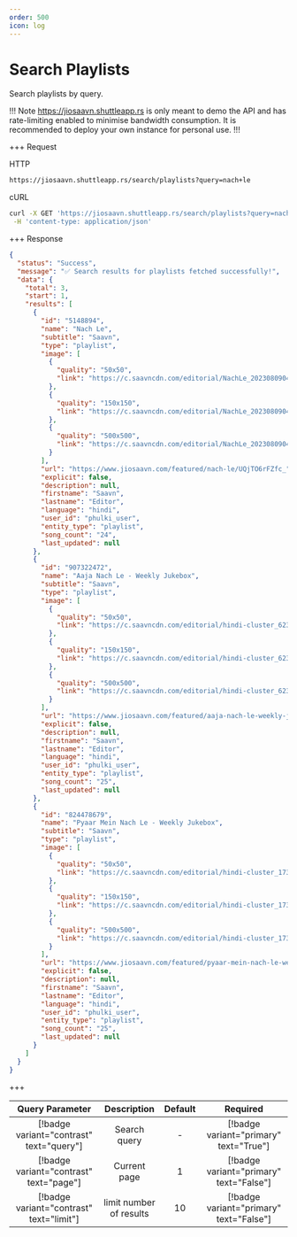 ```yaml
---
order: 500
icon: log
---
```


# Search Playlists

Search playlists by query.

!!! Note
<https://jiosaavn.shuttleapp.rs> is only meant to demo the API and has rate-limiting enabled to minimise bandwidth consumption.
It is recommended to deploy your own instance for personal use.
!!!

+++ Request

HTTP

```bash
https://jiosaavn.shuttleapp.rs/search/playlists?query=nach+le
```

cURL

```bash
curl -X GET 'https://jiosaavn.shuttleapp.rs/search/playlists?query=nach+le' \
 -H 'content-type: application/json'
```

+++ Response

```json
{
  "status": "Success",
  "message": "✅ Search results for playlists fetched successfully!",
  "data": {
    "total": 3,
    "start": 1,
    "results": [
      {
        "id": "5148894",
        "name": "Nach Le",
        "subtitle": "Saavn",
        "type": "playlist",
        "image": [
          {
            "quality": "50x50",
            "link": "https://c.saavncdn.com/editorial/NachLe_20230809043316_50x50.jpg"
          },
          {
            "quality": "150x150",
            "link": "https://c.saavncdn.com/editorial/NachLe_20230809043316_150x150.jpg"
          },
          {
            "quality": "500x500",
            "link": "https://c.saavncdn.com/editorial/NachLe_20230809043316_500x500.jpg"
          }
        ],
        "url": "https://www.jiosaavn.com/featured/nach-le/UQjTO6rFZfc_",
        "explicit": false,
        "description": null,
        "firstname": "Saavn",
        "lastname": "Editor",
        "language": "hindi",
        "user_id": "phulki_user",
        "entity_type": "playlist",
        "song_count": "24",
        "last_updated": null
      },
      {
        "id": "907322472",
        "name": "Aaja Nach Le - Weekly Jukebox",
        "subtitle": "Saavn",
        "type": "playlist",
        "image": [
          {
            "quality": "50x50",
            "link": "https://c.saavncdn.com/editorial/hindi-cluster_6238_20230807032324_50x50.jpg"
          },
          {
            "quality": "150x150",
            "link": "https://c.saavncdn.com/editorial/hindi-cluster_6238_20230807032324_150x150.jpg"
          },
          {
            "quality": "500x500",
            "link": "https://c.saavncdn.com/editorial/hindi-cluster_6238_20230807032324_500x500.jpg"
          }
        ],
        "url": "https://www.jiosaavn.com/featured/aaja-nach-le-weekly-jukebox/QfSgtgl3xTjc1EngHtQQ2g__",
        "explicit": false,
        "description": null,
        "firstname": "Saavn",
        "lastname": "Editor",
        "language": "hindi",
        "user_id": "phulki_user",
        "entity_type": "playlist",
        "song_count": "25",
        "last_updated": null
      },
      {
        "id": "824478679",
        "name": "Pyaar Mein Nach Le - Weekly Jukebox",
        "subtitle": "Saavn",
        "type": "playlist",
        "image": [
          {
            "quality": "50x50",
            "link": "https://c.saavncdn.com/editorial/hindi-cluster_173_20230807030137_50x50.jpg"
          },
          {
            "quality": "150x150",
            "link": "https://c.saavncdn.com/editorial/hindi-cluster_173_20230807030137_150x150.jpg"
          },
          {
            "quality": "500x500",
            "link": "https://c.saavncdn.com/editorial/hindi-cluster_173_20230807030137_500x500.jpg"
          }
        ],
        "url": "https://www.jiosaavn.com/featured/pyaar-mein-nach-le-weekly-jukebox/Kw51QoHqDfeO0eMLZZxqsA__",
        "explicit": false,
        "description": null,
        "firstname": "Saavn",
        "lastname": "Editor",
        "language": "hindi",
        "user_id": "phulki_user",
        "entity_type": "playlist",
        "song_count": "25",
        "last_updated": null
      }
    ]
  }
}
```

+++

|           **Query Parameter**            |     **Description**     | **Default** |              **Required**               |
| :--------------------------------------: | :---------------------: | :---------: | :-------------------------------------: |
| [!badge variant="contrast" text="query"] |      Search query       |      -      | [!badge variant="primary" text="True"]  |
| [!badge variant="contrast" text="page"]  |      Current page       |      1      | [!badge variant="primary" text="False"] |
| [!badge variant="contrast" text="limit"] | limit number of results |     10      | [!badge variant="primary" text="False"] |
